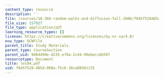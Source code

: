 ```yaml
---
content_type: resource
description: ''
file: /courses/18-366-random-walks-and-diffusion-fall-2006/f045f528485d060af5c638ca88501135_lec04.pdf
file_size: 157927
file_type: application/pdf
learning_resource_types: []
license: https://creativecommons.org/licenses/by-nc-sa/4.0/
ocw_type: OCWFile
parent_title: Study Materials
parent_type: CourseSection
parent_uid: 9d04499e-d235-e70a-2c44-99ebecc6b597
resourcetype: Document
title: lec04.pdf
uid: f045f528-485d-060a-f5c6-38ca88501135
---
```

